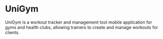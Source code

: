 # UniGym
UniGym is a workout tracker and management tool mobile application for gyms and health clubs, allowing trainers to create and manage workouts for clients.
